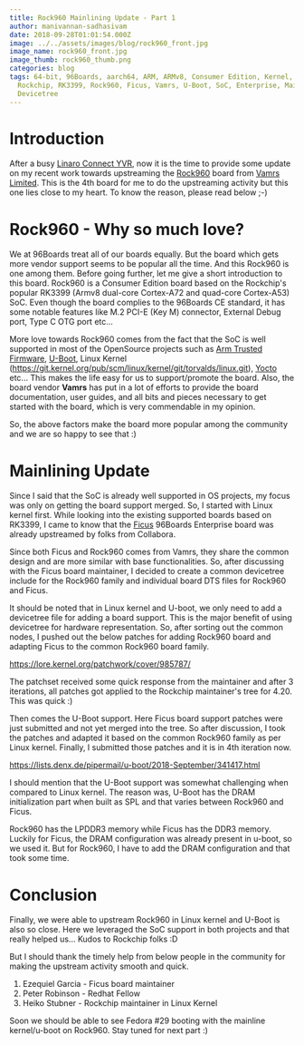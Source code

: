 ```yaml
---
title: Rock960 Mainlining Update - Part 1
author: manivannan-sadhasivam
date: 2018-09-28T01:01:54.000Z
image: ../../assets/images/blog/rock960_front.jpg
image_name: rock960_front.jpg
image_thumb: rock960_thumb.png
categories: blog
tags: 64-bit, 96Boards, aarch64, ARM, ARMv8, Consumer Edition, Kernel, Linux,
  Rockchip, RK3399, Rock960, Ficus, Vamrs, U-Boot, SoC, Enterprise, Mainlining,
  Devicetree
---
```


# Introduction

After a busy [Linaro Connect YVR](https://connect.linaro.org/resources/yvr18/),
now it is the time to provide some update on my recent work towards upstreaming
the [Rock960](https://www.96boards.org/product/rock960/) board from
[Vamrs Limited](http://vamrs.com/). This is the 4th board for me to do the
upstreaming activity but this one lies close to my heart. To know the reason,
please read below ;-)

# Rock960 - Why so much love?

We at 96Boards treat all of our boards equally. But the board which gets
more vendor support seems to be popular all the time. And this Rock960 is
one among them. Before going further, let me give a short introduction to
this board. Rock960 is a Consumer Edition board based on the Rockchip's popular
RK3399 (Armv8 dual-core Cortex-A72 and quad-core Cortex-A53) SoC. Even though
the board complies to the 96Boards CE standard, it has some notable features
like M.2 PCI-E (Key M) connector, External Debug port, Type C OTG port etc...

More love towards Rock960 comes from the fact that the SoC is well supported
in most of the OpenSource projects such as [Arm Trusted Firmware](https://github.com/ARM-software/arm-trusted-firmware), [U-Boot](http://git.denx.de/?p=u-boot.git;a=tree), Linux
Kernel (https://git.kernel.org/pub/scm/linux/kernel/git/torvalds/linux.git),
[Yocto](https://www.yoctoproject.org/) etc... This makes the life easy
for us to support/promote the board. Also, the board vendor **Vamrs** has put
in a lot of efforts to provide the board documentation, user guides, and all bits
and pieces necessary to get started with the board, which is very commendable
in my opinion.

So, the above factors make the board more popular among the community and we
are so happy to see that :)

# Mainlining Update

Since I said that the SoC is already well supported in OS projects, my focus
was only on getting the board support merged. So, I started with Linux kernel
first. While looking into the existing supported boards based on RK3399, I came
to know that the [Ficus](https://www.96boards.org/documentation/enterprise/ficus/)
96Boards Enterprise board was already upstreamed by folks from Collabora.

Since both Ficus and Rock960 comes from Vamrs, they share the common design
and are more similar with base functionalities. So, after discussing with the
Ficus board maintainer, I decided to create a common devicetree include for the
Rock960 family and individual board DTS files for Rock960 and Ficus.

It should be noted that in Linux kernel and U-boot, we only need to add a
devicetree file for adding a board support. This is the major benefit of using
devicetree for hardware representation. So, after sorting out the common nodes,
I pushed out the below patches for adding Rock960 board and adapting Ficus to
the common Rock960 board family.

https://lore.kernel.org/patchwork/cover/985787/

The patchset received some quick response from the maintainer and after 3
iterations, all patches got applied to the Rockchip maintainer's tree for 4.20.
This was quick :)

Then comes the U-Boot support. Here Ficus board support patches were just
submitted and not yet merged into the tree. So after discussion, I took the
patches and adapted it based on the common Rock960 family as per Linux kernel.
Finally, I submitted those patches and it is in 4th iteration now.

https://lists.denx.de/pipermail/u-boot/2018-September/341417.html

I should mention that the U-Boot support was somewhat challenging when compared
to Linux kernel. The reason was, U-Boot has the DRAM initialization part when
built as SPL and that varies between Rock960 and Ficus.

Rock960 has the LPDDR3 memory while Ficus has the DDR3 memory. Luckily for
Ficus, the DRAM configuration was already present in u-boot, so we used it. But
for Rock960, I have to add the DRAM configuration and that took some time.

# Conclusion

Finally, we were able to upstream Rock960 in Linux kernel and U-Boot is also
so close. Here we leveraged the SoC support in both projects and that really
helped us... Kudos to Rockchip folks :D

But I should thank the timely help from below people in the community for making
the upstream activity smooth and quick.

1. Ezequiel Garcia - Ficus board maintainer
2. Peter Robinson - Redhat Fellow
3. Heiko Stubner - Rockchip maintainer in Linux Kernel

Soon we should be able to see Fedora #29 booting with the mainline kernel/u-boot
on Rock960. Stay tuned for next part :)
